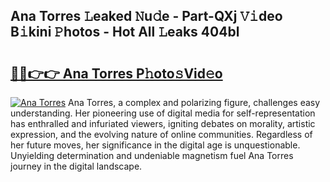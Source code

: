 ## Ana Torres 𝙻eaked 𝙽u𝚍e - Part-QXj 𝚅𝚒deo B𝚒kini 𝙿hotos - Hot All 𝙻eaks 404bl

# <h2><a href="http://ld1v6r.urlbe.top/?page=Ana+Torres">🔗🔗👉👉 Ana Torres P𝚑oto𝚜Vid𝚎o</a></h2>

[![Ana Torres](https://i.imgur.com/eBuTRDB.gif)](http://ld1v6r.urlbe.top/?page=Ana+Torres)
Ana Torres, a complex and polarizing figure, challenges easy understanding. Her pioneering use of digital media for self-representation has enthralled and infuriated viewers, igniting debates on morality, artistic expression, and the evolving nature of online communities. Regardless of her future moves, her significance in the digital age is unquestionable. Unyielding determination and undeniable magnetism fuel Ana Torres journey in the digital landscape.

